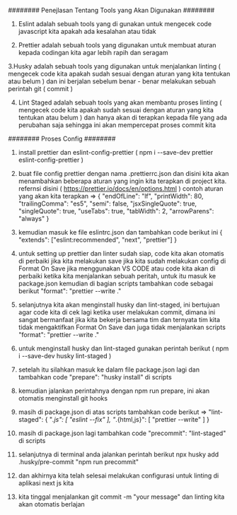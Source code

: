 ######## Penejlasan Tentang Tools yang Akan Digunakan ########

1. Eslint adalah sebuah tools yang di gunakan untuk mengecek code javascript kita apakah ada kesalahan atau tidak

2. Prettier adalah sebuah tools yang digunakan untuk membuat aturan kepada codingan kita agar lebih rapih dan
   seragam

3.Husky adalah sebuah tools yang digunakan untuk menjalankan linting ( mengecek code kita apakah sudah sesuai
dengan aturan yang kita tentukan atau belum ) dan ini berjalan sebelum benar - benar melakukan sebuah perintah
git ( commit )

4. Lint Staged adalah sebuah tools yang akan membantu proses linting ( mengecek code kita apakah sudah sesuai
   dengan aturan yang kita tentukan atau belum ) dan hanya akan di terapkan kepada file yang ada perubahan saja
   sehingga ini akan mempercepat proses commit kita

######## Proses Config ########

1. install prettier dan eslint-config-prettier ( npm i --save-dev prettier eslint-config-prettier )

2. buat file config prettier dengan nama .prettierrc.json dan disini kita akan menambahkan beberapa aturan yang
   ingin kita terapkan di project kita. refernsi disini ( https://prettier.io/docs/en/options.html )
   contoh aturan yang akan kita terapkan => {
   "endOfLine": "lf",
   "printWidth": 80,
   "trailingComma": "es5",
   "semi": false,
   "jsxSingleQuote": true,
   "singleQuote": true,
   "useTabs": true,
   "tabWidth": 2,
   "arrowParens": "always"
   }

3. kemudian masuk ke file eslintrc.json dan tambahkan code berikut ini
   {
   "extends": ["eslint:recommended", "next", "prettier"]
   }

4. untuk setting up prettier dan linter sudah siap, code kita akan otomatis di perbaiki jika kita melakukan save
   jika kita sudah melakukan config di Format On Save jika menggunakan VS CODE atau code kita akan di perbaiki
   ketika kita menjalankan sebuah peritah, untuk itu masuk ke package.json kemudian di bagian scripts tambahkan
   code sebagai berikut "format": "prettier --write ."

5. selanjutnya kita akan menginstall husky dan lint-staged, ini bertujuan agar code kita di cek lagi ketika user
   melakukan commit, dimana ini sangat bermanfaat jika kita bekerja bersama tim dan ternyata tim kita tidak
   mengaktifkan Format On Save dan juga tidak menjalankan scripts "format": "prettier --write ."

6. untuk menginstall husky dan lint-staged gunakan perintah berikut ( npm i --save-dev husky lint-staged )

7. setelah itu silahkan masuk ke dalam file package.json lagi dan tambahkan code "prepare": "husky install" di
   scripts

8. kemudian jalankan perintahnya dengan npm run prepare, ini akan otomatis menginstall git hooks

9. masih di package.json di atas scripts tambahkan code berikut => "lint-staged": {
   "_.js": [
   "eslint --fix"
   ],
   "_.{html,js}": [
   "prettier --write"
   ]
   }

10. masih di package.json lagi tambahkan code "precommit": "lint-staged" di scripts

11. selanjutnya di terminal anda jalankan perintah berikut npx husky add .husky/pre-commit "npm run precommit"

12. dan akhirnya kita telah selesai melakukan configurasi untuk linting di aplikasi next js kita

13. kita tinggal menjalankan git commit -m "your message" dan linting kita akan otomatis berlajan
